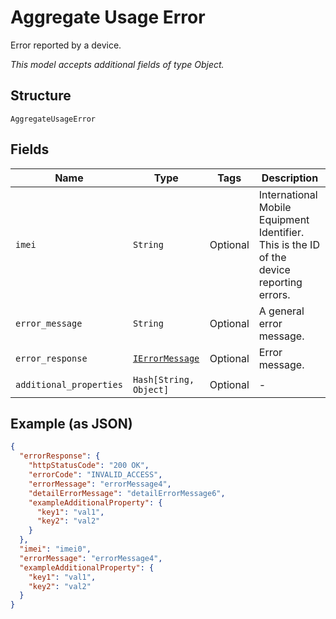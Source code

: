 
# Aggregate Usage Error

Error reported by a device.

*This model accepts additional fields of type Object.*

## Structure

`AggregateUsageError`

## Fields

| Name | Type | Tags | Description |
|  --- | --- | --- | --- |
| `imei` | `String` | Optional | International Mobile Equipment Identifier. This is the ID of the device reporting errors. |
| `error_message` | `String` | Optional | A general error message. |
| `error_response` | [`IErrorMessage`](../../doc/models/i-error-message.md) | Optional | Error message. |
| `additional_properties` | `Hash[String, Object]` | Optional | - |

## Example (as JSON)

```json
{
  "errorResponse": {
    "httpStatusCode": "200 OK",
    "errorCode": "INVALID_ACCESS",
    "errorMessage": "errorMessage4",
    "detailErrorMessage": "detailErrorMessage6",
    "exampleAdditionalProperty": {
      "key1": "val1",
      "key2": "val2"
    }
  },
  "imei": "imei0",
  "errorMessage": "errorMessage4",
  "exampleAdditionalProperty": {
    "key1": "val1",
    "key2": "val2"
  }
}
```

